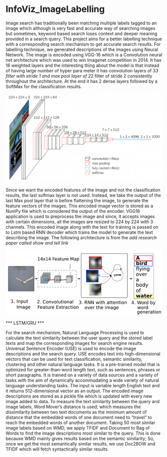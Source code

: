 # InfoViz_ImageLabelling

Image search has traditionally been matching multiple labels tagged to an image which although is very fast and accurate way of searching images but sometimes, keyword based search loses context and deeper meaning provided in a search query. This project aims for a better labelling technique with a corresponding search mechanism to get accurate search results.
For labelling technique, we generated descriptions of the images using Neural Network. The image is encoded using VGG-16 which is a Convolution neural net architecture which was used to win Imagenet competition in 2014. It has 16 weighted layers and the interesting thing about the model is that instead of having large number of hyper para meter it has convolution layers of 3*3 filter with stride 1 and max pool layer of 2*2 filter of stride 2 consistently throughout the architecture. At the end it has 2 dense layers followed by a SoftMax for the classification results. 

![Image of vgg16](https://github.com/GovindBhala/InfoViz_ImageLabelling/blob/master/vgg16.png)

Since we want the encoded features of the image and not the classification results, the last softmax layer is not used. Instead, we take the output of the last Max pool layer that is before flattening the image, to generate the feature vectors of the images. This encoded image vector is stored as a NumPy file which is considered the output of the encoder.
VGG16 application is used to preprocess the image and since, it accepts images with certain dimensions, all the images are resized to 224 by 224 with 3 channels.
This encoded image along with the text for training is passed on to Lstm based RNN decoder which trains the model to generate the text describing the image. The following architecture is from the *add research paper called show and tell link*

![Image of showandtell](https://github.com/GovindBhala/InfoViz_ImageLabelling/blob/master/show%20and%20tell%20architecture.png)


*** LSTM/GRU ***

For the search mechanism, Natural Language Processing is used to calculate the text similarity between the user query and the stored label texts and map the corresponding images for search engine results.
Universal Sentence Encoder (USE) is used to encode the image descriptions and the search query. 
USE encodes text into high-dimensional vectors that can be used for text classification, semantic similarity, clustering and other natural language tasks.
It is a pre-trained model that is optimized for greater-than-word length text, such as sentences, phrases or short paragraphs. It is trained on a variety of data sources and a variety of tasks with the aim of dynamically accommodating a wide variety of natural language understanding tasks. The input is variable length English text and it returns 512-dimensional vector as an output.
The encoded image descriptions are stored as a pickle file which is updated with every new image added to data. To measure the text similarity between the query and image labels, Word Mover’s distance is used; which measures the dissimilarity between two text documents as the minimum amount of distance that the embedded words of one document need to “travel” to reach the embedded words of another document.
Taking 50 most similar image labels based on WMD, we apply TFIDF and Document to Bag of Words to find the image descriptions most similar to the query. This is done because WMD mainly gives results based on the semantic similarity; So, once we get the most semantically similar results, we use Doc2BOW and TFIDF which will fetch syntactically similar results.


